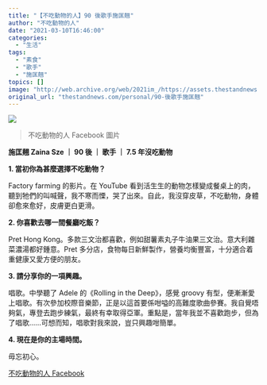 ```yaml
---
title: "【不吃動物的人】90 後歌手施匡翹"
author: "不吃動物的人"
date: "2021-03-10T16:46:00"
categories:
  - "生活"
tags:
  - "素食"
  - "歌手"
  - "施匡翹"
topics: []
image: "http://web.archive.org/web/2021im_/https://assets.thestandnews.com/media/photos/95028034_O8Bj0_cvCx56m.png"
original_url: "thestandnews.com/personal/90-後歌手施匡翹"
---
```

![](http://web.archive.org/web/2021im_/https://assets.thestandnews.com/media/photos/95028034_O8Bj0_cvCx56m.png)
> 不吃動物的人 Facebook 圖片

**施匡翹 Zaina Sze ｜ 90 後 ｜ 歌手 ｜ 7.5 年沒吃動物**

**1\. 當初你為甚麼選擇不吃動物？**

Factory farming 的影片。在 YouTube 看到活生生的動物怎樣變成餐桌上的肉，聽到牠們的叫喊聲，我不寒而慄，哭了出來。自此，我沒穿皮草，不吃動物，身體卻愈來愈好，皮膚更白更滑。

**2\. 你喜歡去哪一間餐廳吃飯？**

Pret Hong Kong。多款三文治都喜歡，例如甜薯素丸子牛油果三文治。意大利雜菜濃湯都好鍾意。Pret 多分店，食物每日新鮮製作，營養均衡豐富，十分適合着重健康又愛方便的朋友。

**3\. 請分享你的一項興趣。**

唱歌。中學聽了 Adele 的《Rolling in the Deep》，感覺 groovy 有型，便漸漸愛上唱歌。有次參加校際音樂節，正是以這首要係咁嗌的高難度歌曲參賽。我自覺唔夠氣，專登去跑步練氣，最終有幸取得亞軍。重點是，當年我並不喜歡跑步，但為了唱歌……可想而知，唱歌對我來說，豈只興趣咁簡單。

**4\. 現在是你的主場時間。**

毋忘初心。

[不吃動物的人 Facebook](http://web.archive.org/web/20211229132544/https://www.facebook.com/frdofanimal/posts/155064279320850)